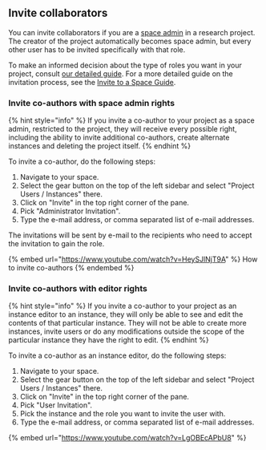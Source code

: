 ## Invite collaborators

You can invite collaborators if you are a [space admin](../../features/nuvolos-basic-concepts/organisational-hierarchy.md) in a research project. The creator of the project automatically becomes space admin, but every other user has to be invited specifically with that role.

To make an informed decision about the type of roles you want in your project, consult [our detailed guide](../../administration/roles/). For a more detailed guide on the invitation process, see the [Invite to a Space Guide](../../administration/space-management/invite-to-a-space.md).

### Invite co-authors with space admin rights

{% hint style="info" %}
If you invite a co-author to your project as a space admin, restricted to the project, they will receive every possible right, including the ability to invite additional co-authors, create alternate instances and deleting the project itself.
{% endhint %}

To invite a co-author, do the following steps:

1. Navigate to your space.
2. Select the gear button on the top of the left sidebar and select "Project Users / Instances" there.
3. Click on "Invite" in the top right corner of the pane.
4. Pick "Administrator Invitation".
5. Type the e-mail address, or comma separated list of e-mail addresses.

The invitations will be sent by e-mail to the recipients who need to accept the invitation to gain the role.

{% embed url="https://www.youtube.com/watch?v=HeySJlNjT9A" %}
How to invite co-authors
{% endembed %}

### Invite co-authors with editor rights

{% hint style="info" %}
If you invite a co-author to your project as an instance editor to an instance, they will only be able to see and edit the contents of that particular instance. They will not be able to create more instances, invite users or do any modifications outside the scope of the particular instance they have the right to edit.
{% endhint %}

To invite a co-author as an instance editor, do the following steps:

1. Navigate to your space.
2. Select the gear button on the top of the left sidebar and select "Project Users / Instances" there.
3. Click on "Invite" in the top right corner of the pane.
4. Pick "User Invitation".
5. Pick the instance and the role you want to invite the user with.
6. Type the e-mail address, or comma separated list of e-mail addresses.

{% embed url="https://www.youtube.com/watch?v=LgOBEcAPbU8" %}
